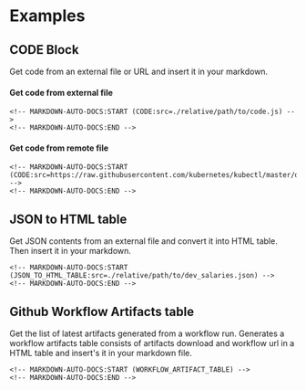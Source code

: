 # Examples

## CODE Block

Get code from an external file or URL and insert it in your markdown.

#### Get code from external file

```
<!-- MARKDOWN-AUTO-DOCS:START (CODE:src=./relative/path/to/code.js) -->
<!-- MARKDOWN-AUTO-DOCS:END -->
```


#### Get code from remote file

```
<!-- MARKDOWN-AUTO-DOCS:START (CODE:src=https://raw.githubusercontent.com/kubernetes/kubectl/master/docs/book/examples/nginx/nginx.yaml) -->
<!-- MARKDOWN-AUTO-DOCS:END -->
```

## JSON to HTML table

Get JSON contents from an external file and convert it into HTML table. Then insert it in your markdown.

```
<!-- MARKDOWN-AUTO-DOCS:START (JSON_TO_HTML_TABLE:src=./relative/path/to/dev_salaries.json) -->
<!-- MARKDOWN-AUTO-DOCS:END -->
```

## Github Workflow Artifacts table

Get the list of latest artifacts generated from a workflow run. Generates a workflow artifacts table consists of artifacts download and workflow url in a HTML table and insert's it in your markdown file.

```
<!-- MARKDOWN-AUTO-DOCS:START (WORKFLOW_ARTIFACT_TABLE) -->
<!-- MARKDOWN-AUTO-DOCS:END -->
```